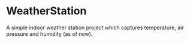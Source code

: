 # WeatherStation
A simple indoor weather station project which captures temperature, air pressure and humidity (as of now).

